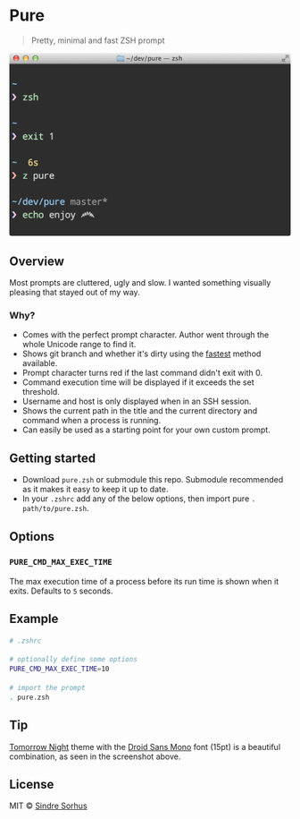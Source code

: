 # Pure

> Pretty, minimal and fast ZSH prompt

![screenshot](screenshot.png)


## Overview

Most prompts are cluttered, ugly and slow. I wanted something visually pleasing that stayed out of my way.

### Why?

- Comes with the perfect prompt character. Author went through the whole Unicode range to find it.
- Shows git branch and whether it's dirty using the [fastest](https://gist.github.com/3898739) method available.
- Prompt character turns red if the last command didn't exit with 0.
- Command execution time will be displayed if it exceeds the set threshold.
- Username and host is only displayed when in an SSH session.
- Shows the current path in the title and the current directory and command when a process is running.
- Can easily be used as a starting point for your own custom prompt.


## Getting started

- Download `pure.zsh` or submodule this repo. Submodule recommended as it makes it easy to keep it up to date.
- In your `.zshrc` add any of the below options, then import pure `. path/to/pure.zsh`.


## Options

### `PURE_CMD_MAX_EXEC_TIME`

The max execution time of a process before its run time is shown when it exits. Defaults to `5` seconds.


## Example

```sh
# .zshrc

# optionally define some options
PURE_CMD_MAX_EXEC_TIME=10

# import the prompt
. pure.zsh
```


## Tip

[Tomorrow Night](https://github.com/chriskempson/tomorrow-theme) theme with the [Droid Sans Mono](http://www.google.com/webfonts/specimen/Droid+Sans+Mono) font (15pt) is a beautiful combination, as seen in the screenshot above.


## License

MIT © [Sindre Sorhus](http://sindresorhus.com)
